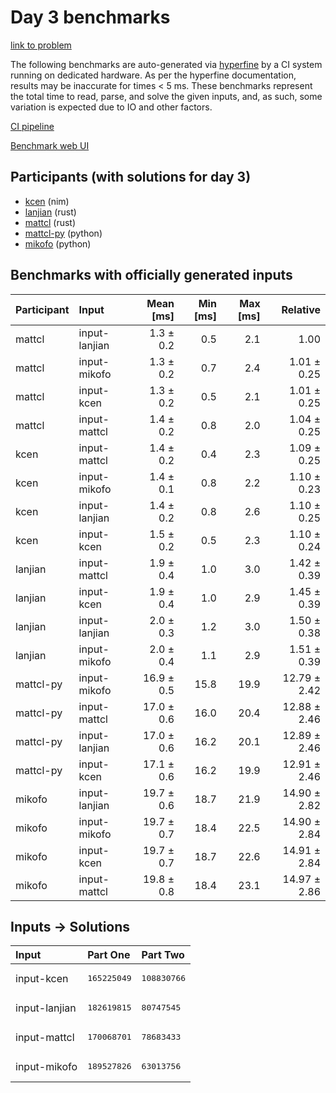 # Day 3 benchmarks

[link to problem](https://adventofcode.com/2024/day/3)

The following benchmarks are auto-generated via
[hyperfine](https://github.com/sharkdp/hyperfine) by a CI system running on
dedicated hardware. As per the hyperfine documentation, results may be
inaccurate for times < 5 ms. These benchmarks represent the total time to read,
parse, and solve the given inputs, and, as such, some variation is expected due
to IO and other factors.

[CI pipeline](http://ci.papercode.net:8080/teams/main/pipelines/aoc2024)

[Benchmark web UI](https://aoc.ancalagon.black)


## Participants (with solutions for day 3)

- [kcen](https://github.com/kcen/aoc2024) (nim)
- [lanjian](https://github.com/lanjian/aoc-2024) (rust)
- [mattcl](https://github.com/mattcl/aoc2024) (rust)
- [mattcl-py](https://github.com/mattcl/aoc2024-py) (python)
- [mikofo](https://github.com/mikofo/aoc2024) (python)


## Benchmarks with officially generated inputs

| Participant | Input | Mean [ms] | Min [ms] | Max [ms] | Relative |
|:---|:---|---:|---:|---:|---:|
| mattcl | input-lanjian | 1.3 ± 0.2 | 0.5 | 2.1 | 1.00 |
| mattcl | input-mikofo | 1.3 ± 0.2 | 0.7 | 2.4 | 1.01 ± 0.25 |
| mattcl | input-kcen | 1.3 ± 0.2 | 0.5 | 2.1 | 1.01 ± 0.25 |
| mattcl | input-mattcl | 1.4 ± 0.2 | 0.8 | 2.0 | 1.04 ± 0.25 |
| kcen | input-mattcl | 1.4 ± 0.2 | 0.4 | 2.3 | 1.09 ± 0.25 |
| kcen | input-mikofo | 1.4 ± 0.1 | 0.8 | 2.2 | 1.10 ± 0.23 |
| kcen | input-lanjian | 1.4 ± 0.2 | 0.8 | 2.6 | 1.10 ± 0.25 |
| kcen | input-kcen | 1.5 ± 0.2 | 0.5 | 2.3 | 1.10 ± 0.24 |
| lanjian | input-mattcl | 1.9 ± 0.4 | 1.0 | 3.0 | 1.42 ± 0.39 |
| lanjian | input-kcen | 1.9 ± 0.4 | 1.0 | 2.9 | 1.45 ± 0.39 |
| lanjian | input-lanjian | 2.0 ± 0.3 | 1.2 | 3.0 | 1.50 ± 0.38 |
| lanjian | input-mikofo | 2.0 ± 0.4 | 1.1 | 2.9 | 1.51 ± 0.39 |
| mattcl-py | input-mikofo | 16.9 ± 0.5 | 15.8 | 19.9 | 12.79 ± 2.42 |
| mattcl-py | input-mattcl | 17.0 ± 0.6 | 16.0 | 20.4 | 12.88 ± 2.46 |
| mattcl-py | input-lanjian | 17.0 ± 0.6 | 16.2 | 20.1 | 12.89 ± 2.46 |
| mattcl-py | input-kcen | 17.1 ± 0.6 | 16.2 | 19.9 | 12.91 ± 2.46 |
| mikofo | input-lanjian | 19.7 ± 0.6 | 18.7 | 21.9 | 14.90 ± 2.82 |
| mikofo | input-mikofo | 19.7 ± 0.7 | 18.4 | 22.5 | 14.90 ± 2.84 |
| mikofo | input-kcen | 19.7 ± 0.7 | 18.7 | 22.6 | 14.91 ± 2.84 |
| mikofo | input-mattcl | 19.8 ± 0.8 | 18.4 | 23.1 | 14.97 ± 2.86 |


## Inputs -> Solutions

| Input | Part One | Part Two |
|:---|:---|:---|
|input-kcen|<pre>165225049</pre>|<pre>108830766</pre>|
|input-lanjian|<pre>182619815</pre>|<pre>80747545</pre>|
|input-mattcl|<pre>170068701</pre>|<pre>78683433</pre>|
|input-mikofo|<pre>189527826</pre>|<pre>63013756</pre>|